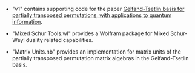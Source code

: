 * "v1" contains supporting code for the paper [Gelfand-Tsetlin basis for partially transposed permutations, with applications to quantum information](arxiv.org/abs/2310.02252v1).

* "Mixed Schur Tools.wl" provides a Wolfram package for Mixed Schur-Weyl duality related capabilities.

* "Matrix Units.nb" provides an implementation for matrix units of the partially transposed permutation matrix algebras in the Gelfand-Tsetlin basis.
